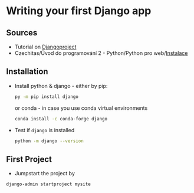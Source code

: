 # Writing your first Django app

## Sources

- Tutorial on [Djangoproject](https://docs.djangoproject.com/en/3.2/intro/tutorial01/)
- Czechitas/Úvod do programování 2 - Python/Python pro web/[Instalace](https://kodim.cz/czechitas/progr2-python/python-pro-web/instalace)  

## Installation

- Install python & django - either by pip:

    ``` bash
    py -m pip install django
    ```

    or conda - in case you use conda virtual environments

    ``` bash
    conda install -c conda-forge django
    ```

- Test if `django` is installed

  ``` bash
  python -m django --version
  ```

## First Project

- Jumpstart the project by

``` bash
django-admin startproject mysite
```
